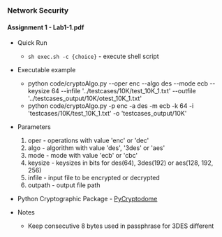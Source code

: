 ### Network Security

#### Assignment 1 - Lab1-1.pdf

- Quick Run

  - `sh exec.sh -c {choice}` - execute shell script

- Executable example

  - python code/cryptoAlgo.py --oper enc --algo des --mode ecb --keysize 64 --infile '../testcases/10K/test_10K_1.txt' --outfile '../testcases_output/10K/otest_10K_1.txt'
  - python code/cryptoAlgo.py -p enc -a des -m ecb -k 64 -i 'testcases/10K/test_10K_1.txt' -o 'testcases_output/10K'

- Parameters

  1. oper - operations with value 'enc' or 'dec'
  2. algo - algorithm with value 'des', '3des' or 'aes'
  3. mode - mode with value 'ecb' or 'cbc'
  4. keysize - keysizes in bits for des(64), 3des(192) or aes(128, 192, 256)
  5. infile - input file to be encrypted or decrypted
  6. outpath - output file path

- Python Cryptographic Package - [PyCryptodome](https://www.pycryptodome.org/src/introduction)

- Notes
  - Keep consecutive 8 bytes used in passphrase for 3DES different
